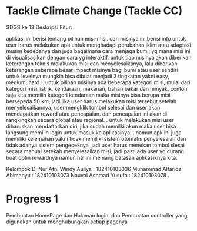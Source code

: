 # Tackle Climate Change (Tackle CC)

SDGS ke 13
Deskripsi Fitur:

aplikasi ini berisi tentang pilihan misi-misi. dan misinya ini berisi info untuk 
user harus melakukan apa untuk menghadapi perubahan iklim atau adaptasi musim 
kedepanya dan juga bagaimana cara menjaga bumi, yg mana misi ini di visualisasikan
dengan cara yg interaktif. untuk tiap misinya akan diberikan keterangan teknis 
melakukan misi dan menyelesaikanya, lalu diberikan keterangan seberapa besar 
impact misinya bagi bumi atau user sendiri untuk levelnya mungkin bisa dibuat 
menjadi 3 tingkatan yakni easy, medium, hard.
.
untuk pilihan misinya ada beberapa kategori misi, mulai dari kategori misi listrik, 
kendaraan, makanan, bahan bakar dan minyak. contoh saja kita memilih kategori 
kendaraan maka misinya bisa berupa misi bersepeda 50 km, jadi jika user harus 
melakukan misi tersebut setelah menyelesaikannya, user mengklik tombol selesai dan 
user akan mendapatkan reward atau pencapaian. dan pencapaian ini akan di rangkingkan
secara global atau regional. 
.
untuk melakukan misi user diharuskan mendaftarkan diri, jika sudah memilki akun 
maka user bisa langsung memilih login untuk masuk ke aplikasinya.
.
namun apk ini juga memiliki kelemahan yakni tidak memiliki sistem otomatis penyelesaian 
dan tidak adanya sistem pengeceknya, jadi user harus menekan tombol slesai secara 
manual setekah menyelesaikan misi, jadi pasti ada user yg curang buat dptin rewardnya 
namun hal ini memang batasan aplikasiknya kita.

Kelompok D:
Nur Afni Windy Auliya : 182410103036
Muhammad Alfaridz Abimanyu : 182410103073
Nauval Achmad Yusufa : 182410103078
.
# Progress 1
Pembuatan HomePage dan Halaman login. 
dan Pembuatan controller yang digunakan untuk menghubungkan setiap pagenya

